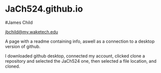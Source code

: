 # JaCh524.github.io

#James Child

jbchild@my.waketech.edu

A page with a readme containing info, aswell as a connection to a desktop version of github.

I downloaded github desktop, connected my account, clicked clone a repository and selected the JaCh524 one, then selected a file location, and cloned.

